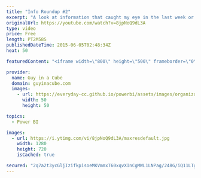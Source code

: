 ```yaml
---
title: "Info Roundup #2"
excerpt: "A look at information that caught my eye in the last week or so.  Windows 10 Release http://www.engadget.com/2015/06/01/windows-10-july-29/  Content Packs  Explore and Analyze your appFigures data with Power BI  http://blogs.msdn.com/b/powerbi/archive/2015/06/02/explore-and-analyze-your-appfigures-data-with-power-bi.aspx"
originalUrl: https://youtube.com/watch?v=8jpNoQ9dL3A
type: video
price: Free
length: PT2M58S
publishedDateTime: 2015-06-05T02:48:34Z
heat: 50

featuredContent: "<iframe width=\"800\" height=\"500\" frameborder=\"0\" src=\"https://www.youtube.com/embed/8jpNoQ9dL3A\" allow=\"accelerometer; autoplay; encrypted-media; gyroscope; picture-in-picture\" allowfullscreen></iframe>"

provider:
  name: Guy in a Cube
  domain: guyinacube.com
  images:
    - url: https://everyday-cc.github.io/powerbi/assets/images/organizations/guyinacube.com-50x50.jpg
      width: 50
      height: 50

topics:
  - Power BI

images:
  - url: https://i.ytimg.com/vi/8jpNoQ9dL3A/maxresdefault.jpg
    width: 1280
    height: 720
    isCached: true

secured: "2q7a2t3ycGljIzifkpisoeMKVmmxT60xqvXInCgMWL1LNPag/248G/iQ11LTgG3OQMeiIjcqM9VDUqvg/l/QgWbzjfbrr0IbVRjvd9Kp+E4c1X1deJBo8VOHGOd4AYyA0xydKY1qUJIlkClXmY/5doxn78X7H0NNhE94ytR0I2f6IfG/am70e4/Mn7VcVdoaKdj1UrlnXwxET1YmMK+bMGjQEv4u3KKV5LRlzS9c4mWAjg1H/8nxEWwJIvE6+KkUJbAhRwt9S53xU+bgNPawt6m4v4Dqr5sGR+z9uUa0NzdKfsF1/+mKGd0nE8lvRwtgffdKe+c48Zdy01+rHrFWlcTkQxlf3B0ch1kFx97JZLEebWlA0DrGePDIHVLkNGPBpx5CFs8g6qsY5TN221ykzQupmWiY9akqqUFmv7WbrIs=;TYQFYshsanfkACuoZSwzhA=="
---
```


